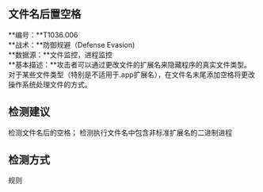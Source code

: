 ## 文件名后置空格  
**编号：**T1036.006  
**战术：**防御规避（Defense Evasion)  
**数据源：**文件监控，进程监控  
**基本描述：**攻击者可以通过更改文件的扩展名来隐藏程序的真实文件类型。对于某些文件类型（特别是不适用于.app扩展名），在文件名末尾添加空格将更改操作系统处理文件的方式。  
## 检测建议  
检测文件名后的空格；
检测执行文件名中包含非标准扩展名的二进制进程  
## 检测方式  
规则